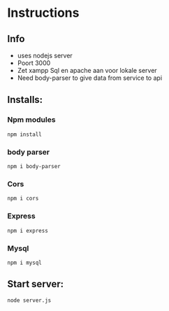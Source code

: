 # Instructions

## Info
- uses nodejs server
- Poort 3000
- Zet xampp Sql en apache aan voor lokale server
- Need body-parser to give data from service to api

## Installs:
### Npm modules
``` npm install ```

### body parser
``` npm i body-parser ```

### Cors
``` npm i cors ```

### Express
``` npm i express ```

### Mysql
``` npm i mysql ```

## Start server:
``` node server.js ```
